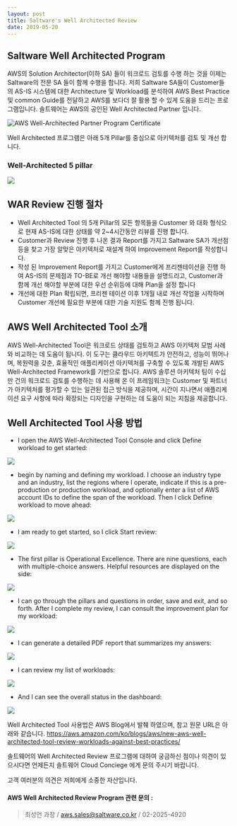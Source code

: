 ```yaml
---
layout: post
title: Saltware's Well Architected Review
date: 2019-05-20
---
```



## Saltware Well Architected Program

AWS의 Solution Architector(이하 SA) 들이 워크로드 검토를 수행 하는 것을 이제는 Saltware의 전문 SA 들이 함께 수행을 합니다.
저희 Saltware SA들이 Customer들의 AS-IS 시스템에 대한 Architecture 및 Workload를 분석하여 AWS Best Practice 및 common Guide를 전달하고 AWS를 보다더 잘 활용 할 수 있게 도움을 드리는 프로그램입니다. 솔트웨어는 AWS의 공인된 Well Architected Partner 입니다.

![AWS Well-Architected Partner Program Certificate](https://user-images.githubusercontent.com/29446742/57998412-5b1d9480-7b0c-11e9-8423-336941c1346b.png)

Well Architected 프로그램은 아래 5개 Pillar를 중심으로 아키텍처를 검토 및 개선 합니다.

### Well-Architected 5 pillar
<img style="display:block; margin: 0px auto;" src="https://fitcloud.github.io/images/WAR/WAR-0.jpg">


## WAR Review 진행 절차

- Well Architected Tool 의 5개 Pillar의 모든 항목들을 Customer 와 대화 형식으로 현재 AS-IS에 대한 상태를 약 2~4시간동안 리뷰를 진행 합니다.
- Customer과 Review 진행 후 나온 결과 Report를 가지고 Saltware SA가 개선점등을 찾고 가장 알맞은 아키텍처로 재설계 하여 Improvement Report를 작성합니다.
- 작성 된 Improvement Report를 가지고 Customer에게 프리젠테이션을 진행 하여 AS-IS의 문제점과 TO-BE로 개선 해야할 내용들을 설명드리고, Customer과 함께 개선 해야할 부분에 대한 우선 순위등에 대해 Plan을 설정 합니다
- 개선에 대한 Plan 확립되면, 프리젠 테이션 이후 1개월 내로 개선 작업을 시작하며 Customer  개선에 필요한 부분에 대한 기술 지원도 함께 진행 됩니다.

## AWS Well Architected Tool 소개

AWS Well-Architected Tool은 워크로드 상태를 검토하고 AWS 아키텍처 모범 사례와 비교하는 데 도움이 됩니다. 이 도구는 클라우드 아키텍트가 안전하고, 성능이 뛰어나며, 복원력을 갖춘, 효율적인 애플리케이션 아키텍처를 구축할 수 있도록 개발된 AWS Well-Architected Framework를 기반으로 합니다. AWS 솔루션 아키텍처 팀이 수십만 건의 워크로드 검토를 수행하는 데 사용해 온 이 프레임워크는 Customer 및 파트너가 아키텍처를 평가할 수 있는 일관된 접근 방식을 제공하며, 시간이 지나면서 애플리케이션 요구 사항에 따라 확장되는 디자인을 구현하는 데 도움이 되는 지침을 제공합니다.

## Well Architected Tool 사용 방법

- I open the AWS Well-Architected Tool Console and click Define workload to get started:
<img style="display:block; margin: 0px auto;" src="https://fitcloud.github.io/images/WAR/WAR-1.jpg">


- begin by naming and defining my workload. I choose an industry type and an industry, list the regions where I operate, indicate if this is a pre-production or production workload, and optionally enter a list of AWS account IDs to define the span of the workload. Then I click Define workload to move ahead:
<img style="display:block; margin: 0px auto;" src="https://fitcloud.github.io/images/WAR/WAR-2.jpg">


- I am ready to get started, so I click Start review:
<img style="display:block; margin: 0px auto;" src="https://fitcloud.github.io/images/WAR/WAR-3.jpg">


- The first pillar is Operational Excellence. There are nine questions, each with multiple-choice answers. Helpful resources are displayed on the side:
<img style="display:block; margin: 0px auto;" src="https://fitcloud.github.io/images/WAR/WAR-4.jpg">


- I can go through the pillars and questions in order, save and exit, and so forth. After I complete my review, I can consult the improvement plan for my workload:
<img style="display:block; margin: 0px auto;" src="https://fitcloud.github.io/images/WAR/WAR-5.jpg">


- I can generate a detailed PDF report that summarizes my answers:
<img style="display:block; margin: 0px auto;" src="https://fitcloud.github.io/images/WAR/WAR-6.jpg">


- I can review my list of workloads: <br/>
<img style="display:block; margin: 0px auto;" src="https://fitcloud.github.io/images/WAR/WAR-7.jpg">


- And I can see the overall status in the dashboard:
<img style="display:block; margin: 0px auto;" src="https://fitcloud.github.io/images/WAR/WAR-8.jpg">


Well Architected Tool 사용법은 AWS Blog에서 발췌 하였으며, 참고 원문 URL은 아래와 같습니다.
https://aws.amazon.com/ko/blogs/aws/new-aws-well-architected-tool-review-workloads-against-best-practices/

솔트웨어의 Well Architected Review 프로그램에 대하여 궁금하신 점이나 의견이 있으시다면 언제든지 솔트웨어 Cloud Conciege 에게 문의 주시기 바랍니다.

고객 여러분의 의견은 저희에게 소중한 자산입니다.

#### AWS Well Architected Review Program 관련 문의 : 

>최성언 과장 / aws.sales@saltware.co.kr / 02-2025-4920

